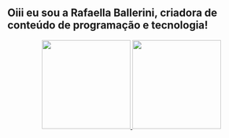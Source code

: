 ## Oiii eu sou a Rafaella Ballerini, criadora de conteúdo de programação e tecnologia!
<div align="center">
  <a href="https://github.com/rafaelccorrea">
  <img height="180em" src="https://github-readme-stats.vercel.app/api?username=rafaelccorrea&show_icons=true&theme=dracula&include_all_commits=true&count_private=true"/>
  <img height="180em" src="https://github-readme-stats.vercel.app/api/top-langs/?username=rafaelccorrea&layout=compact&langs_count=7&theme=dracula"/>
</div>
